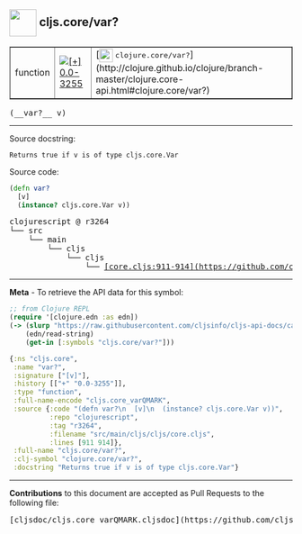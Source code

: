 ## <img width="48px" valign="middle" src="http://i.imgur.com/Hi20huC.png"> cljs.core/var?

 <table border="1">
<tr>

<td>function</td>
<td><a href="https://github.com/cljsinfo/cljs-api-docs/tree/0.0-3255"><img valign="middle" alt="[+] 0.0-3255" src="https://img.shields.io/badge/+-0.0--3255-lightgrey.svg"></a> </td>
<td>
[<img height="24px" valign="middle" src="http://i.imgur.com/1GjPKvB.png"> <samp>clojure.core/var?</samp>](http://clojure.github.io/clojure/branch-master/clojure.core-api.html#clojure.core/var?)
</td>
</tr>
</table>

 <samp>
(__var?__ v)<br>
</samp>

---




Source docstring:

```
Returns true if v is of type cljs.core.Var
```

Source code:

```clj
(defn var?
  [v]
  (instance? cljs.core.Var v))
```

 <pre>
clojurescript @ r3264
└── src
    └── main
        └── cljs
            └── cljs
                └── <ins>[core.cljs:911-914](https://github.com/clojure/clojurescript/blob/r3264/src/main/cljs/cljs/core.cljs#L911-L914)</ins>
</pre>


---

__Meta__ - To retrieve the API data for this symbol:

```clj
;; from Clojure REPL
(require '[clojure.edn :as edn])
(-> (slurp "https://raw.githubusercontent.com/cljsinfo/cljs-api-docs/catalog/cljs-api.edn")
    (edn/read-string)
    (get-in [:symbols "cljs.core/var?"]))
```

```clj
{:ns "cljs.core",
 :name "var?",
 :signature ["[v]"],
 :history [["+" "0.0-3255"]],
 :type "function",
 :full-name-encode "cljs.core_varQMARK",
 :source {:code "(defn var?\n  [v]\n  (instance? cljs.core.Var v))",
          :repo "clojurescript",
          :tag "r3264",
          :filename "src/main/cljs/cljs/core.cljs",
          :lines [911 914]},
 :full-name "cljs.core/var?",
 :clj-symbol "clojure.core/var?",
 :docstring "Returns true if v is of type cljs.core.Var"}

```

---

__Contributions__ to this document are accepted as Pull Requests to the following file:

 <pre>
[cljsdoc/cljs.core_varQMARK.cljsdoc](https://github.com/cljsinfo/cljs-api-docs/blob/master/cljsdoc/cljs.core_varQMARK.cljsdoc)
</pre>


